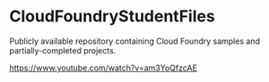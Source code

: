 CloudFoundryStudentFiles
========================

Publicly available repository containing Cloud Foundry samples and partially-completed projects.



https://www.youtube.com/watch?v=am3YoQfzcAE
